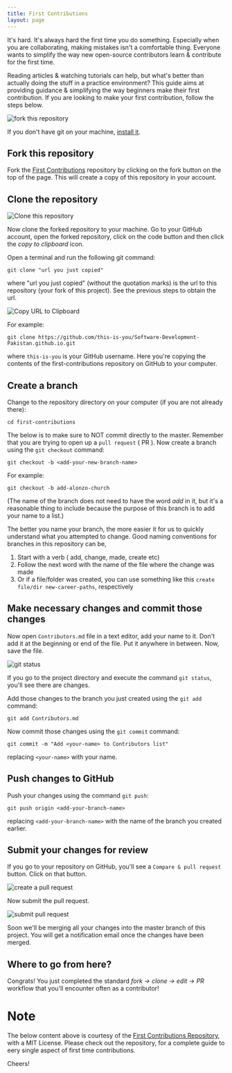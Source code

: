 ```yaml
---
title: First Contributions
layout: page
---
```


It's hard. It's always hard the first time you do something. Especially when you are collaborating, making mistakes isn't a comfortable thing. Everyone wants to simplify the way new open-source contributors learn & contribute for the first time.

Reading articles & watching tutorials can help, but what's better than actually doing the stuff in a practice environment? This guide aims at providing guidance & simplifying the way beginners make their first contribution. If you are looking to make your first contribution, follow the steps below.

![fork this repository](../assets/img/fork.png)

If you don't have git on your machine, [install it](https://help.github.com/articles/set-up-git/).

## Fork this repository

Fork the [First Contributions](https://github.com/Software-Development-Pakistan/Software-Development-Pakistan.github.io) repository by clicking on the fork button on the top of the page.
This will create a copy of this repository in your account.

## Clone the repository

![Clone this repository](../assets/img/clone.png)

Now clone the forked repository to your machine. Go to your GitHub account, open the forked repository, click on the code button and then click the _copy to clipboard_ icon.

Open a terminal and run the following git command:

```
git clone "url you just copied"
```

where "url you just copied" (without the quotation marks) is the url to this repository (your fork of this project). See the previous steps to obtain the url.

![Copy URL to Clipboard](../assets/img/copy-to-clipboard.png)

For example:

```
git clone https://github.com/this-is-you/Software-Development-Pakistan.github.io.git
```

where `this-is-you` is your GitHub username. Here you're copying the contents of the first-contributions repository on GitHub to your computer.

## Create a branch

Change to the repository directory on your computer (if you are not already there):

```
cd first-contributions
```

The below is to make sure to NOT commit directly to the master.
Remember that you are trying to open up a `pull request` ( PR ).
Now create a branch using the `git checkout` command:

```
git checkout -b <add-your-new-branch-name>
```

For example:

```
git checkout -b add-alonzo-church
```

(The name of the branch does not need to have the word _add_ in it, but it's a reasonable thing to include because the purpose of this branch is to add your name to a list.)

The better you name your branch, the more easier it for us to quickly understand what you attempted to change.
Good naming conventions for branches in this repository can be,

1. Start with a verb ( add, change, made, create etc)
2. Follow the next word with the name of the file where the change was made
3. Or if a file/folder was created, you can use something like this `create file/dir new-career-paths`, respectively

## Make necessary changes and commit those changes

Now open `Contributors.md` file in a text editor, add your name to it. Don't add it at the beginning or end of the file. Put it anywhere in between. Now, save the file.

![git status](../assets/img/git-status.png)

If you go to the project directory and execute the command `git status`, you'll see there are changes.

Add those changes to the branch you just created using the `git add` command:

```
git add Contributors.md
```

Now commit those changes using the `git commit` command:

```
git commit -m "Add <your-name> to Contributors list"
```

replacing `<your-name>` with your name.

## Push changes to GitHub

Push your changes using the command `git push`:

```
git push origin <add-your-branch-name>
```

replacing `<add-your-branch-name>` with the name of the branch you created earlier.

## Submit your changes for review

If you go to your repository on GitHub, you'll see a `Compare & pull request` button. Click on that button.

![create a pull request](../assets/img/compare-and-pull.png)

Now submit the pull request.

![submit pull request](../assets/img/submit-pull-request.png)

Soon we'll be merging all your changes into the master branch of this project. You will get a notification email once the changes have been merged.

## Where to go from here?

Congrats! You just completed the standard _fork -> clone -> edit -> PR_ workflow that you'll encounter often as a contributor!

# Note

The below content above is courtesy of the [First Contributions Repository](https://github.com/firstcontributions/first-contributions), with a MIT License.
Please check out the repository, for a complete guide to eery single aspect of first time contributions.

Cheers!
